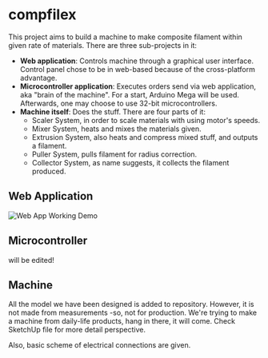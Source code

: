 # compfilex

This project aims to build a machine to make composite filament within given rate of materials. There are three sub-projects in it:

* **Web application**: Controls machine through a graphical user interface. Control panel chose to be in web-based because of the cross-platform advantage.
* **Microcontroller application**: Executes orders send via web application, aka "brain of the machine". For a start, Arduino Mega will be used. Afterwards, one may choose to use 32-bit microcontrollers.
* **Machine itself**: Does the stuff. There are four parts of it:
  * Scaler System, in order to scale materials with using motor's speeds.
  * Mixer System, heats and mixes the materials given.
  * Extrusion System, also heats and compress mixed stuff, and outputs a filament.
  * Puller System, pulls filament for radius correction.
  * Collector System, as name suggests, it collects the filament produced.



## Web Application

![Web App Working Demo](https://github.com/electricalgorithm/compfilex/raw/main/assets/webapp_1.gif)

## Microcontroller

will be edited!

## Machine

All the model we have been designed is added to repository. However, it is not made from measurements -so, not for production. We're trying to make a machine from daily-life products, hang in there, it will come. Check SketchUp file for more detail perspective.

Also, basic scheme of electrical connections are given. 
